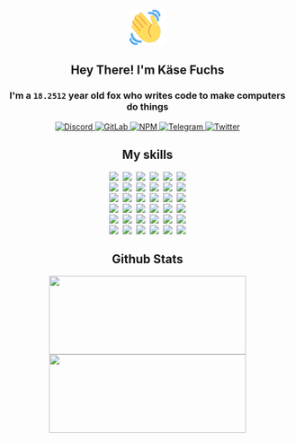 <div><p align=center><img src=./resources/images/wave.gif width=64px height=64px></p><h2 align=center>Hey There! I'm Käse Fuchs</h2><h3 align=center>I'm a <code>18.2512</code> year old fox who writes code to make computers do things</h3><p align=center><a href=https://discord.com/users/507526681125322772><img alt=Discord src="https://img.shields.io/badge/Discord-5865F2?logo=discord&logoColor=white&style=flat-square#b65a3af8678649c95fce81791a1f7bff"> </a><a href=https://gitlab.com/kasefuchs><img alt=GitLab src="https://img.shields.io/badge/GitLab-330F63?logo=gitlab&logoColor=white&style=flat-square#b65a3af8678649c95fce81791a1f7bff"> </a><a href=https://npmjs.com/~kasefuchs><img alt=NPM src="https://img.shields.io/badge/NPM-CB3837?logo=npm&logoColor=white&style=flat-square#b65a3af8678649c95fce81791a1f7bff"> </a><a href=https://t.me/kasefuchs><img alt=Telegram src="https://img.shields.io/badge/Telegram-2CA5E0?logo=telegram&logoColor=white&style=flat-square#b65a3af8678649c95fce81791a1f7bff"> </a><a href=https://twitter.com/kasefuchs><img alt=Twitter src="https://img.shields.io/badge/Twitter-1DA1F2?logo=twitter&logoColor=white&style=flat-square#b65a3af8678649c95fce81791a1f7bff"></a></p><h2 align=center>My skills</h2><p align=center><a href=https://aws.amazon.com/ ><picture><source srcset="https://skillicons.dev/icons?i=aws&theme=dark#b65a3af8678649c95fce81791a1f7bff" media="(prefers-color-scheme: dark)"><source srcset="https://skillicons.dev/icons?i=aws&theme=light#b65a3af8678649c95fce81791a1f7bff" media="(prefers-color-scheme: light), (prefers-color-scheme: no-preference)"><img src="https://skillicons.dev/icons?i=aws&theme=light#b65a3af8678649c95fce81791a1f7bff"></picture></a>&nbsp;&nbsp;<a href=https://en.wikipedia.org/wiki/Bash_(Unix_shell)><picture><source srcset="https://skillicons.dev/icons?i=bash&theme=dark#b65a3af8678649c95fce81791a1f7bff" media="(prefers-color-scheme: dark)"><source srcset="https://skillicons.dev/icons?i=bash&theme=light#b65a3af8678649c95fce81791a1f7bff" media="(prefers-color-scheme: light), (prefers-color-scheme: no-preference)"><img src="https://skillicons.dev/icons?i=bash&theme=light#b65a3af8678649c95fce81791a1f7bff"></picture></a>&nbsp;&nbsp;<a href=https://discord.com/developers/docs><picture><source srcset="https://skillicons.dev/icons?i=bots&theme=dark#b65a3af8678649c95fce81791a1f7bff" media="(prefers-color-scheme: dark)"><source srcset="https://skillicons.dev/icons?i=bots&theme=light#b65a3af8678649c95fce81791a1f7bff" media="(prefers-color-scheme: light), (prefers-color-scheme: no-preference)"><img src="https://skillicons.dev/icons?i=bots&theme=light#b65a3af8678649c95fce81791a1f7bff"></picture></a>&nbsp;&nbsp;<a href=https://www.cloudflare.com/ ><picture><source srcset="https://skillicons.dev/icons?i=cloudflare&theme=dark#b65a3af8678649c95fce81791a1f7bff" media="(prefers-color-scheme: dark)"><source srcset="https://skillicons.dev/icons?i=cloudflare&theme=light#b65a3af8678649c95fce81791a1f7bff" media="(prefers-color-scheme: light), (prefers-color-scheme: no-preference)"><img src="https://skillicons.dev/icons?i=cloudflare&theme=light#b65a3af8678649c95fce81791a1f7bff"></picture></a>&nbsp;&nbsp;<a href=https://en.wikipedia.org/wiki/CSS><picture><source srcset="https://skillicons.dev/icons?i=css&theme=dark#b65a3af8678649c95fce81791a1f7bff" media="(prefers-color-scheme: dark)"><source srcset="https://skillicons.dev/icons?i=css&theme=light#b65a3af8678649c95fce81791a1f7bff" media="(prefers-color-scheme: light), (prefers-color-scheme: no-preference)"><img src="https://skillicons.dev/icons?i=css&theme=light#b65a3af8678649c95fce81791a1f7bff"></picture></a>&nbsp;&nbsp;<a href=https://www.docker.com/ ><picture><source srcset="https://skillicons.dev/icons?i=docker&theme=dark#b65a3af8678649c95fce81791a1f7bff" media="(prefers-color-scheme: dark)"><source srcset="https://skillicons.dev/icons?i=docker&theme=light#b65a3af8678649c95fce81791a1f7bff" media="(prefers-color-scheme: light), (prefers-color-scheme: no-preference)"><img src="https://skillicons.dev/icons?i=docker&theme=light#b65a3af8678649c95fce81791a1f7bff"></picture></a><br><a href=https://www.electronjs.org/ ><picture><source srcset="https://skillicons.dev/icons?i=electron&theme=dark#b65a3af8678649c95fce81791a1f7bff" media="(prefers-color-scheme: dark)"><source srcset="https://skillicons.dev/icons?i=electron&theme=light#b65a3af8678649c95fce81791a1f7bff" media="(prefers-color-scheme: light), (prefers-color-scheme: no-preference)"><img src="https://skillicons.dev/icons?i=electron&theme=light#b65a3af8678649c95fce81791a1f7bff"></picture></a>&nbsp;&nbsp;<a href=https://expressjs.com/ ><picture><source srcset="https://skillicons.dev/icons?i=express&theme=dark#b65a3af8678649c95fce81791a1f7bff" media="(prefers-color-scheme: dark)"><source srcset="https://skillicons.dev/icons?i=express&theme=light#b65a3af8678649c95fce81791a1f7bff" media="(prefers-color-scheme: light), (prefers-color-scheme: no-preference)"><img src="https://skillicons.dev/icons?i=express&theme=light#b65a3af8678649c95fce81791a1f7bff"></picture></a>&nbsp;&nbsp;<a href=https://www.figma.com/ ><picture><source srcset="https://skillicons.dev/icons?i=figma&theme=dark#b65a3af8678649c95fce81791a1f7bff" media="(prefers-color-scheme: dark)"><source srcset="https://skillicons.dev/icons?i=figma&theme=light#b65a3af8678649c95fce81791a1f7bff" media="(prefers-color-scheme: light), (prefers-color-scheme: no-preference)"><img src="https://skillicons.dev/icons?i=figma&theme=light#b65a3af8678649c95fce81791a1f7bff"></picture></a>&nbsp;&nbsp;<a href=https://firebase.google.com/ ><picture><source srcset="https://skillicons.dev/icons?i=firebase&theme=dark#b65a3af8678649c95fce81791a1f7bff" media="(prefers-color-scheme: dark)"><source srcset="https://skillicons.dev/icons?i=firebase&theme=light#b65a3af8678649c95fce81791a1f7bff" media="(prefers-color-scheme: light), (prefers-color-scheme: no-preference)"><img src="https://skillicons.dev/icons?i=firebase&theme=light#b65a3af8678649c95fce81791a1f7bff"></picture></a>&nbsp;&nbsp;<a href=https://flask.palletsprojects.com/ ><picture><source srcset="https://skillicons.dev/icons?i=flask&theme=dark#b65a3af8678649c95fce81791a1f7bff" media="(prefers-color-scheme: dark)"><source srcset="https://skillicons.dev/icons?i=flask&theme=light#b65a3af8678649c95fce81791a1f7bff" media="(prefers-color-scheme: light), (prefers-color-scheme: no-preference)"><img src="https://skillicons.dev/icons?i=flask&theme=light#b65a3af8678649c95fce81791a1f7bff"></picture></a>&nbsp;&nbsp;<a href=https://cloud.google.com/ ><picture><source srcset="https://skillicons.dev/icons?i=gcp&theme=dark#b65a3af8678649c95fce81791a1f7bff" media="(prefers-color-scheme: dark)"><source srcset="https://skillicons.dev/icons?i=gcp&theme=light#b65a3af8678649c95fce81791a1f7bff" media="(prefers-color-scheme: light), (prefers-color-scheme: no-preference)"><img src="https://skillicons.dev/icons?i=gcp&theme=light#b65a3af8678649c95fce81791a1f7bff"></picture></a><br><a href=https://git-scm.com/ ><picture><source srcset="https://skillicons.dev/icons?i=git&theme=dark#b65a3af8678649c95fce81791a1f7bff" media="(prefers-color-scheme: dark)"><source srcset="https://skillicons.dev/icons?i=git&theme=light#b65a3af8678649c95fce81791a1f7bff" media="(prefers-color-scheme: light), (prefers-color-scheme: no-preference)"><img src="https://skillicons.dev/icons?i=git&theme=light#b65a3af8678649c95fce81791a1f7bff"></picture></a>&nbsp;&nbsp;<a href=https://github.com/ ><picture><source srcset="https://skillicons.dev/icons?i=github&theme=dark#b65a3af8678649c95fce81791a1f7bff" media="(prefers-color-scheme: dark)"><source srcset="https://skillicons.dev/icons?i=github&theme=light#b65a3af8678649c95fce81791a1f7bff" media="(prefers-color-scheme: light), (prefers-color-scheme: no-preference)"><img src="https://skillicons.dev/icons?i=github&theme=light#b65a3af8678649c95fce81791a1f7bff"></picture></a>&nbsp;&nbsp;<a href=https://gitlab.com/ ><picture><source srcset="https://skillicons.dev/icons?i=gitlab&theme=dark#b65a3af8678649c95fce81791a1f7bff" media="(prefers-color-scheme: dark)"><source srcset="https://skillicons.dev/icons?i=gitlab&theme=light#b65a3af8678649c95fce81791a1f7bff" media="(prefers-color-scheme: light), (prefers-color-scheme: no-preference)"><img src="https://skillicons.dev/icons?i=gitlab&theme=light#b65a3af8678649c95fce81791a1f7bff"></picture></a>&nbsp;&nbsp;<a href=https://www.heroku.com/ ><picture><source srcset="https://skillicons.dev/icons?i=heroku&theme=dark#b65a3af8678649c95fce81791a1f7bff" media="(prefers-color-scheme: dark)"><source srcset="https://skillicons.dev/icons?i=heroku&theme=light#b65a3af8678649c95fce81791a1f7bff" media="(prefers-color-scheme: light), (prefers-color-scheme: no-preference)"><img src="https://skillicons.dev/icons?i=heroku&theme=light#b65a3af8678649c95fce81791a1f7bff"></picture></a>&nbsp;&nbsp;<a href=https://en.wikipedia.org/wiki/HTML><picture><source srcset="https://skillicons.dev/icons?i=html&theme=dark#b65a3af8678649c95fce81791a1f7bff" media="(prefers-color-scheme: dark)"><source srcset="https://skillicons.dev/icons?i=html&theme=light#b65a3af8678649c95fce81791a1f7bff" media="(prefers-color-scheme: light), (prefers-color-scheme: no-preference)"><img src="https://skillicons.dev/icons?i=html&theme=light#b65a3af8678649c95fce81791a1f7bff"></picture></a>&nbsp;&nbsp;<a href=https://en.wikipedia.org/wiki/JavaScript><picture><source srcset="https://skillicons.dev/icons?i=js&theme=dark#b65a3af8678649c95fce81791a1f7bff" media="(prefers-color-scheme: dark)"><source srcset="https://skillicons.dev/icons?i=js&theme=light#b65a3af8678649c95fce81791a1f7bff" media="(prefers-color-scheme: light), (prefers-color-scheme: no-preference)"><img src="https://skillicons.dev/icons?i=js&theme=light#b65a3af8678649c95fce81791a1f7bff"></picture></a><br><a href=https://en.wikipedia.org/wiki/Linux><picture><source srcset="https://skillicons.dev/icons?i=linux&theme=dark#b65a3af8678649c95fce81791a1f7bff" media="(prefers-color-scheme: dark)"><source srcset="https://skillicons.dev/icons?i=linux&theme=light#b65a3af8678649c95fce81791a1f7bff" media="(prefers-color-scheme: light), (prefers-color-scheme: no-preference)"><img src="https://skillicons.dev/icons?i=linux&theme=light#b65a3af8678649c95fce81791a1f7bff"></picture></a>&nbsp;&nbsp;<a href=https://mui.com/ ><picture><source srcset="https://skillicons.dev/icons?i=materialui&theme=dark#b65a3af8678649c95fce81791a1f7bff" media="(prefers-color-scheme: dark)"><source srcset="https://skillicons.dev/icons?i=materialui&theme=light#b65a3af8678649c95fce81791a1f7bff" media="(prefers-color-scheme: light), (prefers-color-scheme: no-preference)"><img src="https://skillicons.dev/icons?i=materialui&theme=light#b65a3af8678649c95fce81791a1f7bff"></picture></a>&nbsp;&nbsp;<a href=https://en.wikipedia.org/wiki/Markdown><picture><source srcset="https://skillicons.dev/icons?i=md&theme=dark#b65a3af8678649c95fce81791a1f7bff" media="(prefers-color-scheme: dark)"><source srcset="https://skillicons.dev/icons?i=md&theme=light#b65a3af8678649c95fce81791a1f7bff" media="(prefers-color-scheme: light), (prefers-color-scheme: no-preference)"><img src="https://skillicons.dev/icons?i=md&theme=light#b65a3af8678649c95fce81791a1f7bff"></picture></a>&nbsp;&nbsp;<a href=https://www.mongodb.com/ ><picture><source srcset="https://skillicons.dev/icons?i=mongodb&theme=dark#b65a3af8678649c95fce81791a1f7bff" media="(prefers-color-scheme: dark)"><source srcset="https://skillicons.dev/icons?i=mongodb&theme=light#b65a3af8678649c95fce81791a1f7bff" media="(prefers-color-scheme: light), (prefers-color-scheme: no-preference)"><img src="https://skillicons.dev/icons?i=mongodb&theme=light#b65a3af8678649c95fce81791a1f7bff"></picture></a>&nbsp;&nbsp;<a href=https://www.mysql.com/ ><picture><source srcset="https://skillicons.dev/icons?i=mysql&theme=dark#b65a3af8678649c95fce81791a1f7bff" media="(prefers-color-scheme: dark)"><source srcset="https://skillicons.dev/icons?i=mysql&theme=light#b65a3af8678649c95fce81791a1f7bff" media="(prefers-color-scheme: light), (prefers-color-scheme: no-preference)"><img src="https://skillicons.dev/icons?i=mysql&theme=light#b65a3af8678649c95fce81791a1f7bff"></picture></a>&nbsp;&nbsp;<a href=https://nextjs.org/ ><picture><source srcset="https://skillicons.dev/icons?i=nextjs&theme=dark#b65a3af8678649c95fce81791a1f7bff" media="(prefers-color-scheme: dark)"><source srcset="https://skillicons.dev/icons?i=nextjs&theme=light#b65a3af8678649c95fce81791a1f7bff" media="(prefers-color-scheme: light), (prefers-color-scheme: no-preference)"><img src="https://skillicons.dev/icons?i=nextjs&theme=light#b65a3af8678649c95fce81791a1f7bff"></picture></a><br><a href=https://nodejs.org/en/ ><picture><source srcset="https://skillicons.dev/icons?i=nodejs&theme=dark#b65a3af8678649c95fce81791a1f7bff" media="(prefers-color-scheme: dark)"><source srcset="https://skillicons.dev/icons?i=nodejs&theme=light#b65a3af8678649c95fce81791a1f7bff" media="(prefers-color-scheme: light), (prefers-color-scheme: no-preference)"><img src="https://skillicons.dev/icons?i=nodejs&theme=light#b65a3af8678649c95fce81791a1f7bff"></picture></a>&nbsp;&nbsp;<a href=https://www.postgresql.org/ ><picture><source srcset="https://skillicons.dev/icons?i=postgres&theme=dark#b65a3af8678649c95fce81791a1f7bff" media="(prefers-color-scheme: dark)"><source srcset="https://skillicons.dev/icons?i=postgres&theme=light#b65a3af8678649c95fce81791a1f7bff" media="(prefers-color-scheme: light), (prefers-color-scheme: no-preference)"><img src="https://skillicons.dev/icons?i=postgres&theme=light#b65a3af8678649c95fce81791a1f7bff"></picture></a>&nbsp;&nbsp;<a href=https://learn.microsoft.com/en-us/powershell/ ><picture><source srcset="https://skillicons.dev/icons?i=powershell&theme=dark#b65a3af8678649c95fce81791a1f7bff" media="(prefers-color-scheme: dark)"><source srcset="https://skillicons.dev/icons?i=powershell&theme=light#b65a3af8678649c95fce81791a1f7bff" media="(prefers-color-scheme: light), (prefers-color-scheme: no-preference)"><img src="https://skillicons.dev/icons?i=powershell&theme=light#b65a3af8678649c95fce81791a1f7bff"></picture></a>&nbsp;&nbsp;<a href=https://www.python.org/ ><picture><source srcset="https://skillicons.dev/icons?i=py&theme=dark#b65a3af8678649c95fce81791a1f7bff" media="(prefers-color-scheme: dark)"><source srcset="https://skillicons.dev/icons?i=py&theme=light#b65a3af8678649c95fce81791a1f7bff" media="(prefers-color-scheme: light), (prefers-color-scheme: no-preference)"><img src="https://skillicons.dev/icons?i=py&theme=light#b65a3af8678649c95fce81791a1f7bff"></picture></a>&nbsp;&nbsp;<a href=https://www.raspberrypi.org/ ><picture><source srcset="https://skillicons.dev/icons?i=raspberrypi&theme=dark#b65a3af8678649c95fce81791a1f7bff" media="(prefers-color-scheme: dark)"><source srcset="https://skillicons.dev/icons?i=raspberrypi&theme=light#b65a3af8678649c95fce81791a1f7bff" media="(prefers-color-scheme: light), (prefers-color-scheme: no-preference)"><img src="https://skillicons.dev/icons?i=raspberrypi&theme=light#b65a3af8678649c95fce81791a1f7bff"></picture></a>&nbsp;&nbsp;<a href=https://reactjs.org/ ><picture><source srcset="https://skillicons.dev/icons?i=react&theme=dark#b65a3af8678649c95fce81791a1f7bff" media="(prefers-color-scheme: dark)"><source srcset="https://skillicons.dev/icons?i=react&theme=light#b65a3af8678649c95fce81791a1f7bff" media="(prefers-color-scheme: light), (prefers-color-scheme: no-preference)"><img src="https://skillicons.dev/icons?i=react&theme=light#b65a3af8678649c95fce81791a1f7bff"></picture></a><br><a href=https://redux.js.org/ ><picture><source srcset="https://skillicons.dev/icons?i=redux&theme=dark#b65a3af8678649c95fce81791a1f7bff" media="(prefers-color-scheme: dark)"><source srcset="https://skillicons.dev/icons?i=redux&theme=light#b65a3af8678649c95fce81791a1f7bff" media="(prefers-color-scheme: light), (prefers-color-scheme: no-preference)"><img src="https://skillicons.dev/icons?i=redux&theme=light#b65a3af8678649c95fce81791a1f7bff"></picture></a>&nbsp;&nbsp;<a href=https://en.wikipedia.org/wiki/Regular_expression><picture><source srcset="https://skillicons.dev/icons?i=regex&theme=dark#b65a3af8678649c95fce81791a1f7bff" media="(prefers-color-scheme: dark)"><source srcset="https://skillicons.dev/icons?i=regex&theme=light#b65a3af8678649c95fce81791a1f7bff" media="(prefers-color-scheme: light), (prefers-color-scheme: no-preference)"><img src="https://skillicons.dev/icons?i=regex&theme=light#b65a3af8678649c95fce81791a1f7bff"></picture></a>&nbsp;&nbsp;<a href=https://en.wikipedia.org/wiki/Sass_(stylesheet_language)><picture><source srcset="https://skillicons.dev/icons?i=sass&theme=dark#b65a3af8678649c95fce81791a1f7bff" media="(prefers-color-scheme: dark)"><source srcset="https://skillicons.dev/icons?i=sass&theme=light#b65a3af8678649c95fce81791a1f7bff" media="(prefers-color-scheme: light), (prefers-color-scheme: no-preference)"><img src="https://skillicons.dev/icons?i=sass&theme=light#b65a3af8678649c95fce81791a1f7bff"></picture></a>&nbsp;&nbsp;<a href=https://www.typescriptlang.org/ ><picture><source srcset="https://skillicons.dev/icons?i=ts&theme=dark#b65a3af8678649c95fce81791a1f7bff" media="(prefers-color-scheme: dark)"><source srcset="https://skillicons.dev/icons?i=ts&theme=light#b65a3af8678649c95fce81791a1f7bff" media="(prefers-color-scheme: light), (prefers-color-scheme: no-preference)"><img src="https://skillicons.dev/icons?i=ts&theme=light#b65a3af8678649c95fce81791a1f7bff"></picture></a>&nbsp;&nbsp;<a href=https://unity.com/ ><picture><source srcset="https://skillicons.dev/icons?i=unity&theme=dark#b65a3af8678649c95fce81791a1f7bff" media="(prefers-color-scheme: dark)"><source srcset="https://skillicons.dev/icons?i=unity&theme=light#b65a3af8678649c95fce81791a1f7bff" media="(prefers-color-scheme: light), (prefers-color-scheme: no-preference)"><img src="https://skillicons.dev/icons?i=unity&theme=light#b65a3af8678649c95fce81791a1f7bff"></picture></a>&nbsp;&nbsp;<a href=https://workers.cloudflare.com/ ><picture><source srcset="https://skillicons.dev/icons?i=workers&theme=dark#b65a3af8678649c95fce81791a1f7bff" media="(prefers-color-scheme: dark)"><source srcset="https://skillicons.dev/icons?i=workers&theme=light#b65a3af8678649c95fce81791a1f7bff" media="(prefers-color-scheme: light), (prefers-color-scheme: no-preference)"><img src="https://skillicons.dev/icons?i=workers&theme=light#b65a3af8678649c95fce81791a1f7bff"></picture></a><br></p><h2 align=center>Github Stats</h2><p align=center><picture><source srcset="https://github-readme-stats-kasefuchs.vercel.app/api/?count_private=true&hide_border=true&hide_rank=true&line_height=20&hide_title=true&username=Kasefuchs&theme=dark#b65a3af8678649c95fce81791a1f7bff" media="(prefers-color-scheme: dark)"><source srcset="https://github-readme-stats-kasefuchs.vercel.app/api/?count_private=true&hide_border=true&hide_rank=true&line_height=20&hide_title=true&username=Kasefuchs&theme=light#b65a3af8678649c95fce81791a1f7bff" media="(prefers-color-scheme: light), (prefers-color-scheme: no-preference)"><img align=middle width=350 height=140 src="https://github-readme-stats-kasefuchs.vercel.app/api/?count_private=true&hide_border=true&hide_rank=true&line_height=20&hide_title=true&username=Kasefuchs&theme=light#b65a3af8678649c95fce81791a1f7bff"></picture><picture><source srcset="https://github-readme-stats-kasefuchs.vercel.app/api/top-langs/?count_private=true&hide_border=true&layout=compact&username=Kasefuchs&theme=dark#b65a3af8678649c95fce81791a1f7bff" media="(prefers-color-scheme: dark)"><source srcset="https://github-readme-stats-kasefuchs.vercel.app/api/top-langs/?count_private=true&hide_border=true&layout=compact&username=Kasefuchs&theme=light#b65a3af8678649c95fce81791a1f7bff" media="(prefers-color-scheme: light), (prefers-color-scheme: no-preference)"><img align=middle width=350 height=140 src="https://github-readme-stats-kasefuchs.vercel.app/api/top-langs/?count_private=true&hide_border=true&layout=compact&username=Kasefuchs&theme=light#b65a3af8678649c95fce81791a1f7bff"></picture></p><img src="https://hit.yhype.me/github/profile?user_id=64592097#b65a3af8678649c95fce81791a1f7bff" alt=""></div>
